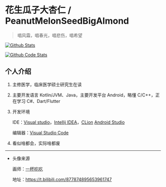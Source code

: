 # 花生瓜子大杏仁 / PeanutMelonSeedBigAlmond

> 唱风霜，唱春光，唱悲伤，唱希望

[![Github Stats](https://github-readme-stats.vercel.app/api?username=PeanutMelonSeedBigAlmond)](https://github.com/PeanutMelonSeedBigAlmond)

[![Github Code Stats](https://github-readme-stats.vercel.app/api/top-langs/?username=PeanutMelonSeedBigAlmond&layout=compact&count_private=true&include_all_commits=true)](https://github.com/PeanutMelonSeedBigAlmond)

## 个人介绍

1. 主修医学，临床医学硕士研究生在读

2. 主要开发语言 Kotlin/JVM、Java，主要开发平台 Android，略懂 C/C++，正在学习 C#、Dart/Flutter

3. 开发环境

    IDE：[Visual studio](https://visualstudio.microsoft.com/zh-hans/)，[Intellij IDEA](https://www.jetbrains.com/idea/)，[CLion](https://www.jetbrains.com/clion/) [Android Studio](https://developer.android.google.cn/studio)

    编辑器：[Visual Studio Code](https://code.visualstudio.com/)

4. 看似啥都会，实际啥都废

---

- 头像来源

    画师：[一杯吃吃](https://space.bilibili.com/335573347)

    地址：https://t.bilibili.com/877874895653961747

